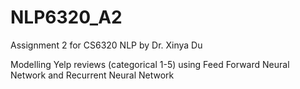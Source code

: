# NLP6320_A2

Assignment 2 for CS6320 NLP by Dr. Xinya Du

Modelling Yelp reviews (categorical 1-5) using Feed Forward Neural Network and Recurrent Neural Network
